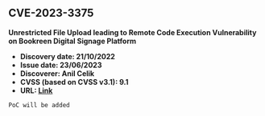 ## CVE-2023-3375

**Unrestricted File Upload leading to Remote Code Execution Vulnerability on Bookreen Digital Signage Platform**

- **Discovery date: 21/10/2022**
- **Issue date: 23/06/2023**
- **Discoverer: Anil Celik**
- **CVSS (based on CVSS v3.1): 9.1**
- **URL: [Link](https://cve.mitre.org/cgi-bin/cvename.cgi?name=CVE-2023-3375)**

```
PoC will be added
```
